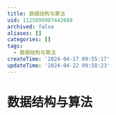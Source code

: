 ```yaml
---
title: 数据结构与算法
uid: 1125899907442688
archived: false
aliases: []
categories: []
tags:
  - 数据结构与算法
createTime: '2024-04-17 09:55:17'
updateTime: '2024-04-22 09:58:23'
---
```


# 数据结构与算法
